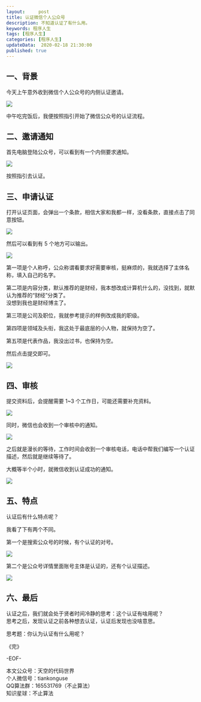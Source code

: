 ```yaml
---   
layout:     post  
title: 认证微信个人公众号
description: 不知道认证了有什么用。  
keywords: 程序人生  
tags: [程序人生]    
categories: [程序人生]  
updateData:  2020-02-18 21:30:00  
published: true  
---  
```



## 一、背景  


今天上午意外收到微信个人公众号的内侧认证邀请。  


![](http://res2020.tiankonguse.com/images/2020/06/04/001.png)  


中午吃完饭后，我便按照指引开始了微信公众号的认证流程。  


## 二、邀请通知  


首先电脑登陆公众号，可以看到有一个内侧要求通知。  


![](http://res2020.tiankonguse.com/images/2020/06/04/002.png)  


按照指引去认证。


## 三、申请认证  


打开认证页面，会弹出一个条款，相信大家和我都一样，没看条款，直接点击了同意按钮。  


![](http://res2020.tiankonguse.com/images/2020/06/04/003.png)  


然后可以看到有 5 个地方可以输出。  


![](http://res2020.tiankonguse.com/images/2020/06/04/004.png)  


第一项是个人称呼，公众称谓看要求好需要审核，挺麻烦的，我就选择了主体名称，填入自己的名字。  


第二项是内容分类，默认推荐的是财经，我本想改成计算机什么的，没找到，就默认为推荐的“财经”分类了。  
没想到我也是财经博主了。  


第三项是公司及职位，我就参考提示的样例改成我的职级。  


第四项是领域及头衔，我这处于最底层的小人物，就保持为空了。  


第五项是代表作品，我没出过书，也保持为空。  

然后点击提交即可。  


![](http://res2020.tiankonguse.com/images/2020/06/04/005.png)  


## 四、审核  


提交资料后，会提醒需要 1~3 个工作日，可能还需要补充资料。  


![](http://res2020.tiankonguse.com/images/2020/06/04/006.png)  


同时，微信也会收到一个审核中的通知。  


![](http://res2020.tiankonguse.com/images/2020/06/04/007.png)  


之后就是漫长的等待，工作时间会收到一个审核电话，电话中帮我们编写一个认证描述，然后就是继续等待了。  


大概等半个小时，就微信收到认证成功的通知。  


![](http://res2020.tiankonguse.com/images/2020/06/04/011.png)  


## 五、特点  


认证后有什么特点呢？  


我看了下有两个不同。  


第一个是搜索公众号的时候，有个认证的对号。  


![](http://res2020.tiankonguse.com/images/2020/06/04/013.png)  


第二个是公众号详情里面账号主体是认证的，还有个认证描述。  


![](http://res2020.tiankonguse.com/images/2020/06/04/012.png)  


## 六、最后  


认证之后，我们就会处于贤者时间冷静的思考：这个认证有啥用呢？  
思考之后，发现认证之前各种想去认证，认证后发现也没啥意思。  


思考题：你认为认证有什么用呢？  


《完》


-EOF-  



本文公众号：天空的代码世界  
个人微信号：tiankonguse  
QQ算法群：165531769（不止算法）  
知识星球：不止算法  

